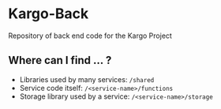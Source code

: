 
# Kargo-Back

Repository of back end code for the Kargo Project

## Where can I find ... ?
 - Libraries used by many services: `/shared`
 - Service code itself: `/<service-name>/functions`
 - Storage library used by a service: `/<service-name>/storage`
